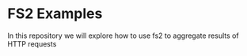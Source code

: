 # FS2 Examples

In this repository we will explore how to use fs2 to aggregate results of HTTP requests
